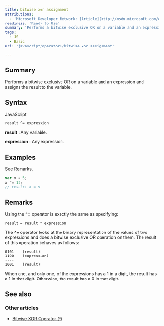 ```yaml
---
title: bitwise xor assignment
attributions:
  - 'Microsoft Developer Network: [Article](http://msdn.microsoft.com/en-us/library/ie/06f6ta51(v=vs.94).aspx)'
readiness: 'Ready to Use'
summary: 'Performs a bitwise exclusive OR on a variable and an expression and assigns the result to the variable.'
tags:
  - JS
  - Basic
uri: 'javascript/operators/bitwise xor assignment'

---
```

## Summary

Performs a bitwise exclusive OR on a variable and an expression and assigns the result to the variable.

## Syntax

<span class="language">JavaScript</span>

    result ^= expression

**result**
:   Any variable.

**expression**
:   Any expression.

## Examples

See Remarks.

``` js
var x = 5;
x ^= 12;
// result: x = 9
```

## Remarks

Using the **\^=** operator is exactly the same as specifying:

    result = result ^ expression

The **\^=** operator looks at the binary representation of the values of two expressions and does a bitwise exclusive OR operation on them. The result of this operation behaves as follows:

    0101    (result)
    1100    (expression)
    ----
    1001    (result)

When one, and only one, of the expressions has a 1 in a digit, the result has a 1 in that digit. Otherwise, the result has a 0 in that digit.

## See also

### Other articles

-   [Bitwise XOR Operator (\^)](/javascript/operators/bitwise_xor)


